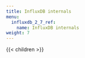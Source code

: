 ```yaml
---
title: InfluxDB internals
menu:
  influxdb_2_7_ref:
    name: InfluxDB internals
weight: 7
---
```


{{< children >}}
